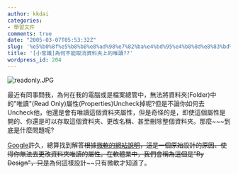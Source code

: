 ```yaml
---
author: kkdai
categories:
- 學習文件
comments: true
date: "2005-03-07T05:53:32Z"
slug: '%e5%b0%8f%e5%b8%b8%e8%ad%98%e7%82%ba%e4%bd%95%e4%b8%8d%e8%83%bd%e5%8f%96%e6%b6%88%e8%b3%87%e6%96%99%e5%a4%be%e4%b8%8a%e7%9a%84%e5%94%af%e8%ae%80'
title: '[小常識]為何不能取消資料夾上的唯讀??'
wordpress_id: 204
---
```


![readonly.JPG](http://www.evanlin.com/blog/archives/20050306/readonly.JPG)

最近有同事問我，為何在我的電腦或是檔案總管中，無法將資料夾(Folder)中的"唯讀"(Read Only)屬性(Properties)Uncheck掉呢?但是不論你如何去Uncheck他，他還是會有唯讀這個資料夾屬性，但是奇怪的是，即使這個屬性是開的、你還是可以存取這個資料夾、更改名稱、甚至刪除整個資料夾。那麼~~~到底是什麼問題呢?

[Google](http://www.google.com.tw/webhp?hl=zh-TW)許久，總算找到解答~~根據[微軟的網站說明](http://support.microsoft.com/kb/326549/zh-tw)，這是一個原始設計的原因、使得你無法去更改資料夾唯讀的屬性。在軟體業中，我們會稱為這個是"By Design"，只是~~為何這樣設計~~只有微軟才知道了。
